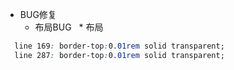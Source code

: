 * BUG修复
   * 布局BUG
     * 布局
```CSS
  line 169: border-top:0.01rem solid transparent;
  line 287: border-top:0.01rem solid transparent;
```
